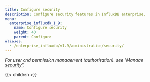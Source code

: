 ```yaml
---
title: Configure security
description: Configure security features in InfluxDB enterprise.
menu:
  enterprise_influxdb_1_9:
    name: Configure security
    weight: 40
    parent: Configure
aliases:
  - /enterprise_influxdb/v1.9/administration/security/
---
```


_For user and permission management (authorization), see ["Manage security"](/enterprise_influxdb/v1.9/administration/manage/security/)._

{{< children >}}
